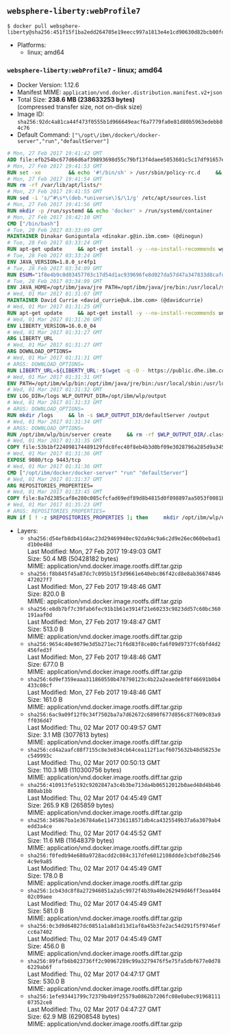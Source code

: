 ## `websphere-liberty:webProfile7`

```console
$ docker pull websphere-liberty@sha256:451f15f1ba2edd264705e19eecc997a1813e4e1cd90630d82bcb00fd6f629f8b
```

-	Platforms:
	-	linux; amd64

### `websphere-liberty:webProfile7` - linux; amd64

-	Docker Version: 1.12.6
-	Manifest MIME: `application/vnd.docker.distribution.manifest.v2+json`
-	Total Size: **238.6 MB (238633253 bytes)**  
	(compressed transfer size, not on-disk size)
-	Image ID: `sha256:92dc4a81ca44f473f0555b1d966649eacf6a7779fa0e81d80b5963edebb84c76`
-	Default Command: `["\/opt\/ibm\/docker\/docker-server","run","defaultServer"]`

```dockerfile
# Mon, 27 Feb 2017 19:41:42 GMT
ADD file:efb254bc677d66d6af39893698d55c79bf13f4daee5053601c5c17df91657e6e in / 
# Mon, 27 Feb 2017 19:41:53 GMT
RUN set -xe 		&& echo '#!/bin/sh' > /usr/sbin/policy-rc.d 	&& echo 'exit 101' >> /usr/sbin/policy-rc.d 	&& chmod +x /usr/sbin/policy-rc.d 		&& dpkg-divert --local --rename --add /sbin/initctl 	&& cp -a /usr/sbin/policy-rc.d /sbin/initctl 	&& sed -i 's/^exit.*/exit 0/' /sbin/initctl 		&& echo 'force-unsafe-io' > /etc/dpkg/dpkg.cfg.d/docker-apt-speedup 		&& echo 'DPkg::Post-Invoke { "rm -f /var/cache/apt/archives/*.deb /var/cache/apt/archives/partial/*.deb /var/cache/apt/*.bin || true"; };' > /etc/apt/apt.conf.d/docker-clean 	&& echo 'APT::Update::Post-Invoke { "rm -f /var/cache/apt/archives/*.deb /var/cache/apt/archives/partial/*.deb /var/cache/apt/*.bin || true"; };' >> /etc/apt/apt.conf.d/docker-clean 	&& echo 'Dir::Cache::pkgcache ""; Dir::Cache::srcpkgcache "";' >> /etc/apt/apt.conf.d/docker-clean 		&& echo 'Acquire::Languages "none";' > /etc/apt/apt.conf.d/docker-no-languages 		&& echo 'Acquire::GzipIndexes "true"; Acquire::CompressionTypes::Order:: "gz";' > /etc/apt/apt.conf.d/docker-gzip-indexes 		&& echo 'Apt::AutoRemove::SuggestsImportant "false";' > /etc/apt/apt.conf.d/docker-autoremove-suggests
# Mon, 27 Feb 2017 19:41:54 GMT
RUN rm -rf /var/lib/apt/lists/*
# Mon, 27 Feb 2017 19:41:55 GMT
RUN sed -i 's/^#\s*\(deb.*universe\)$/\1/g' /etc/apt/sources.list
# Mon, 27 Feb 2017 19:41:56 GMT
RUN mkdir -p /run/systemd && echo 'docker' > /run/systemd/container
# Mon, 27 Feb 2017 19:42:10 GMT
CMD ["/bin/bash"]
# Tue, 28 Feb 2017 03:33:09 GMT
MAINTAINER Dinakar Guniguntala <dinakar.g@in.ibm.com> (@dinogun)
# Tue, 28 Feb 2017 03:33:24 GMT
RUN apt-get update     && apt-get install -y --no-install-recommends wget ca-certificates     && rm -rf /var/lib/apt/lists/*
# Tue, 28 Feb 2017 03:33:24 GMT
ENV JAVA_VERSION=1.8.0_sr4fp1
# Tue, 28 Feb 2017 03:34:09 GMT
RUN ESUM="1f8e4b9c0d03457703c17d54d1ac939696fe8d027da57d47a347833d8cafdc90"     && BASE_URL="https://public.dhe.ibm.com/ibmdl/export/pub/systems/cloud/runtimes/java/meta/"     && YML_FILE="jre/linux/x86_64/index.yml"     && wget -q -U UA_IBM_JAVA_Docker -O /tmp/index.yml $BASE_URL/$YML_FILE     && JAVA_URL=$(cat /tmp/index.yml | sed -n '/'$JAVA_VERSION'/{n;p}' | sed -n 's/\s*uri:\s//p' | tr -d '\r')     && wget -q -U UA_IBM_JAVA_Docker -O /tmp/ibm-java.bin $JAVA_URL     && echo "$ESUM  /tmp/ibm-java.bin" | sha256sum -c -     && echo "INSTALLER_UI=silent" > /tmp/response.properties     && echo "USER_INSTALL_DIR=/opt/ibm/java" >> /tmp/response.properties     && echo "LICENSE_ACCEPTED=TRUE" >> /tmp/response.properties     && mkdir -p /opt/ibm     && chmod +x /tmp/ibm-java.bin     && /tmp/ibm-java.bin -i silent -f /tmp/response.properties     && rm -f /tmp/response.properties     && rm -f /tmp/index.yml     && rm -f /tmp/ibm-java.bin
# Tue, 28 Feb 2017 03:34:09 GMT
ENV JAVA_HOME=/opt/ibm/java/jre PATH=/opt/ibm/java/jre/bin:/usr/local/sbin:/usr/local/bin:/usr/sbin:/usr/bin:/sbin:/bin
# Wed, 01 Mar 2017 01:31:07 GMT
MAINTAINER David Currie <david_currie@uk.ibm.com> (@davidcurrie)
# Wed, 01 Mar 2017 01:31:25 GMT
RUN apt-get update     && apt-get install -y --no-install-recommends unzip     && rm -rf /var/lib/apt/lists/*
# Wed, 01 Mar 2017 01:31:26 GMT
ENV LIBERTY_VERSION=16.0.0_04
# Wed, 01 Mar 2017 01:31:27 GMT
ARG LIBERTY_URL
# Wed, 01 Mar 2017 01:31:27 GMT
ARG DOWNLOAD_OPTIONS=
# Wed, 01 Mar 2017 01:31:31 GMT
# ARGS: DOWNLOAD_OPTIONS=
RUN LIBERTY_URL=${LIBERTY_URL:-$(wget -q -O - https://public.dhe.ibm.com/ibmdl/export/pub/software/websphere/wasdev/downloads/wlp/index.yml  | grep $LIBERTY_VERSION -A 6 | sed -n 's/\s*kernel:\s//p' | tr -d '\r' )}      && wget $DOWNLOAD_OPTIONS $LIBERTY_URL -U UA-IBM-WebSphere-Liberty-Docker -O /tmp/wlp.zip     && unzip -q /tmp/wlp.zip -d /opt/ibm     && rm /tmp/wlp.zip
# Wed, 01 Mar 2017 01:31:31 GMT
ENV PATH=/opt/ibm/wlp/bin:/opt/ibm/java/jre/bin:/usr/local/sbin:/usr/local/bin:/usr/sbin:/usr/bin:/sbin:/bin
# Wed, 01 Mar 2017 01:31:32 GMT
ENV LOG_DIR=/logs WLP_OUTPUT_DIR=/opt/ibm/wlp/output
# Wed, 01 Mar 2017 01:31:33 GMT
# ARGS: DOWNLOAD_OPTIONS=
RUN mkdir /logs     && ln -s $WLP_OUTPUT_DIR/defaultServer /output     && ln -s /opt/ibm/wlp/usr/servers/defaultServer /config
# Wed, 01 Mar 2017 01:31:34 GMT
# ARGS: DOWNLOAD_OPTIONS=
RUN /opt/ibm/wlp/bin/server create     && rm -rf $WLP_OUTPUT_DIR/.classCache /output/workarea
# Wed, 01 Mar 2017 01:31:35 GMT
COPY file:53b1bf224098174489129fdc8fec40f8eb4b3d0bf09e3028796a285d9a3457f1 in /opt/ibm/docker/ 
# Wed, 01 Mar 2017 01:31:36 GMT
EXPOSE 9080/tcp 9443/tcp
# Wed, 01 Mar 2017 01:31:36 GMT
CMD ["/opt/ibm/docker/docker-server" "run" "defaultServer"]
# Wed, 01 Mar 2017 01:31:37 GMT
ARG REPOSITORIES_PROPERTIES=
# Wed, 01 Mar 2017 01:33:45 GMT
COPY file:8a7d2385caf8e280c085cfcfad69edf89d8b4815d0f898897aa5053f0081bf61 in /config/ 
# Wed, 01 Mar 2017 01:35:23 GMT
# ARGS: REPOSITORIES_PROPERTIES=
RUN if [ ! -z $REPOSITORIES_PROPERTIES ]; then     mkdir /opt/ibm/wlp/etc/     echo $REPOSITORIES_PROPERTIES > /opt/ibm/wlp/etc/repositories.properties;   fi   && installUtility install --acceptLicense     appSecurity-2.0 bluemixUtility-1.0 collectiveMember-1.0 ldapRegistry-3.0     localConnector-1.0 microProfile-1.0 monitor-1.0 restConnector-1.0     requestTiming-1.0 restConnector-2.0 sessionDatabase-1.0 ssl-1.0     webCache-1.0 webProfile-7.0   && if [ ! -z $REPOSITORIES_PROPERTIES ]; then rm /opt/ibm/wlp/etc/repositories.properties; fi   && rm -rf /output/workarea /output/logs
```

-	Layers:
	-	`sha256:d54efb8db41d4ac23d29469940ec92da94c9a6c2d9e26ec060bebad1d1b0e48d`  
		Last Modified: Mon, 27 Feb 2017 19:49:03 GMT  
		Size: 50.4 MB (50428182 bytes)  
		MIME: application/vnd.docker.image.rootfs.diff.tar.gzip
	-	`sha256:f8b845f45a87dc7c095b15f3d9661e640ebc86f42cd8e8ab36674846472027f7`  
		Last Modified: Mon, 27 Feb 2017 19:48:46 GMT  
		Size: 820.0 B  
		MIME: application/vnd.docker.image.rootfs.diff.tar.gzip
	-	`sha256:e8db7bf7c39fab6fec91b1b61e3914f21e60233c9823dd57c60bc360191aaf0d`  
		Last Modified: Mon, 27 Feb 2017 19:48:47 GMT  
		Size: 513.0 B  
		MIME: application/vnd.docker.image.rootfs.diff.tar.gzip
	-	`sha256:9654c40e9079e3d5b271ec71f6d83f8ce80cfa6f09d9737fc6bfd4d2456fed3f`  
		Last Modified: Mon, 27 Feb 2017 19:48:46 GMT  
		Size: 677.0 B  
		MIME: application/vnd.docker.image.rootfs.diff.tar.gzip
	-	`sha256:6d9ef359eaaa311860550b478790123c4b22a2eaede8f8f46691b0b4433c08cf`  
		Last Modified: Mon, 27 Feb 2017 19:48:46 GMT  
		Size: 161.0 B  
		MIME: application/vnd.docker.image.rootfs.diff.tar.gzip
	-	`sha256:6ac9a09f12f0c34f7502ba7a7d62672c6890f677d856c877609c03a9ff036d47`  
		Last Modified: Thu, 02 Mar 2017 00:49:57 GMT  
		Size: 3.1 MB (3077613 bytes)  
		MIME: application/vnd.docker.image.rootfs.diff.tar.gzip
	-	`sha256:cd4a2aafc88f7155c8e3e834cb64cea112f1acf6075632b48d58253ec549993c`  
		Last Modified: Thu, 02 Mar 2017 00:50:13 GMT  
		Size: 110.3 MB (110300756 bytes)  
		MIME: application/vnd.docker.image.rootfs.diff.tar.gzip
	-	`sha256:410913fe5192c9202847a3c4b3be713da4b06512012b0aed48d4bb46880ab1bb`  
		Last Modified: Thu, 02 Mar 2017 04:45:49 GMT  
		Size: 265.9 KB (265859 bytes)  
		MIME: application/vnd.docker.image.rootfs.diff.tar.gzip
	-	`sha256:345867ba1e36784a6e1147336118571db4ca4325549b37a6a3079ab4edd3a4ce`  
		Last Modified: Thu, 02 Mar 2017 04:45:52 GMT  
		Size: 11.6 MB (11648379 bytes)  
		MIME: application/vnd.docker.image.rootfs.diff.tar.gzip
	-	`sha256:f0fedb94e680a9728acdd2c084c317dfe6012108ddde3cbdfd8e25464c9e9a85`  
		Last Modified: Thu, 02 Mar 2017 04:45:49 GMT  
		Size: 178.0 B  
		MIME: application/vnd.docker.image.rootfs.diff.tar.gzip
	-	`sha256:1cb43dc8f8a272946051a2a5c9972f4b39a40e262949d46ff3eaa40402c09aee`  
		Last Modified: Thu, 02 Mar 2017 04:45:49 GMT  
		Size: 581.0 B  
		MIME: application/vnd.docker.image.rootfs.diff.tar.gzip
	-	`sha256:0c3d9d64027dc0851a1a8d1d13d1af8a45b3fe2ac54d291f5f9746efcc6a7402`  
		Last Modified: Thu, 02 Mar 2017 04:45:49 GMT  
		Size: 456.0 B  
		MIME: application/vnd.docker.image.rootfs.diff.tar.gzip
	-	`sha256:89fafb6b023736ff2c90967289c99a3279476f5e75fa5dbf677e0d786229ab6f`  
		Last Modified: Thu, 02 Mar 2017 04:47:17 GMT  
		Size: 530.0 B  
		MIME: application/vnd.docker.image.rootfs.diff.tar.gzip
	-	`sha256:1efe93441799c72379b4b9f25579a0862b7206fc08e0abec9196811107352ce8`  
		Last Modified: Thu, 02 Mar 2017 04:47:27 GMT  
		Size: 62.9 MB (62908548 bytes)  
		MIME: application/vnd.docker.image.rootfs.diff.tar.gzip
